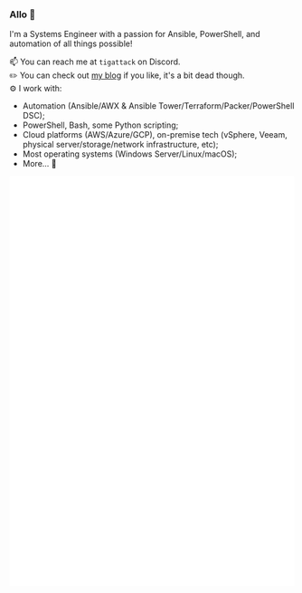 ### Allo 👋

I'm a Systems Engineer with a passion for Ansible, PowerShell, and automation of all things possible!  

📫 You can reach me at `tigattack` on Discord.  
✏️ You can check out [my blog](https://blog.tiga.tech) if you like, it's a bit dead though.  
⚙️ I work with:
* Automation (Ansible/AWX & Ansible Tower/Terraform/Packer/PowerShell DSC);
* PowerShell, Bash, some Python scripting;
* Cloud platforms (AWS/Azure/GCP), on-premise tech (vSphere, Veeam, physical server/storage/network infrastructure, etc);
* Most operating systems (Windows Server/Linux/macOS);
* More... 🙂

![tigattack's GitHub metrics](/github-metrics.svg)
